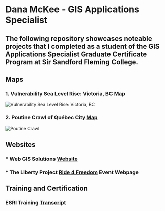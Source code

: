 # Dana McKee - GIS Applications Specialist
## **The following repository showcases noteable projects that I completed as a student of the GIS Applications Specialist Graduate Certificate Program at Sir Sandford Fleming College.**

## Maps

### 1. Vulnerability Sea Level Rise: Victoria, BC [Map](https://danammckee.github.io/Projects/Maps/SeaLevelRise_Victoria_BC.pdf)

![Vulnerability Sea Level Rise: Victoria, BC](https://danammckee.github.io/Projects/Maps/SeaLevelRise_Victoria_BC.jpg)

### 2. Poutine Crawl of Québec City [Map](https://danammckee.github.io/Projects/Maps/PoutineCrawlofQuebecCity.pdf)

![Poutine Crawl](https://danammckee.github.io/Projects/Maps/PoutineCrawlofQuebecCity.jpg)

## Websites

### * Web GIS Solutions [Website](https://luna.flemingcollege.ca/geom99/2021/web1/index.html)

### * The Liberty Project [Ride 4 Freedom](https://www.the-libertyproject.org/ride-4-freedom) Event Webpage

## Training and Certification

### ESRI Training [Transcript](https://danammckee.github.io/Projects/ESRITraining/Dana_McKee_ESRITrainingTranscript.pdf)
